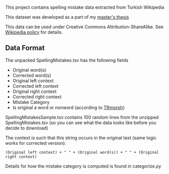 This project contains spelling mistake data extracted from Turkish Wikipedia

This dataset was developed as a part of my [master's thesis](https://digital.lib.washington.edu/researchworks/handle/1773/47616)

This data can be used under Creative Commons Attribution-ShareAlike. See [Wikipedia policy](https://en.wikipedia.org/wiki/Wikipedia:Reusing_Wikipedia_content) for details. 

## Data Format

The unpacked SpellingMistakes.tsv has the following fields
* Original word(s)
* Corrected word(s)
* Original left context
* Corrected left context
* Original right context
* Corrected right context
* Mistake Category
* Is original a word or nonword (according to [TRmorph](https://github.com/coltekin/TRmorph))

SpellingMistakesSample.tsv contains 100 random lines from the unzipped SpellingMistakes.tsv (so you can see what the data looks like before you decide to download)

The context is such that this string occurs in the original text (same logic works for corrected version):

    (Original left context) + " " + (Original word(s)) + " " + (Original right context)

Details for how the mistake category is computed is found in categorize.py

